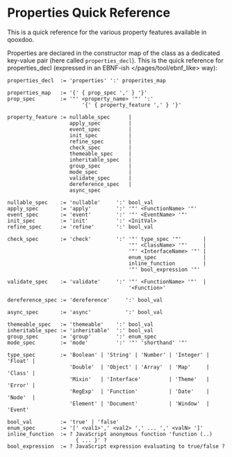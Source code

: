 Properties Quick Reference
==========================

This is a quick reference for the various property features available in qooxdoo.

Properties are declared in the constructor map of the class as a dedicated key-value pair (here called `properties_decl`). This is the quick reference for properties\_decl (expressed in an EBNF-ish \</pages/tool/ebnf\_like\> way):

    properties_decl  := 'properties' ':' properites_map

    properties_map   := '{' { prop_spec ',' } '}'
    prop_spec        := '"' <property_name> '"' ':'
                            '{' { property_feature ',' } '}'

    property_feature := nullable_spec      |
                        apply_spec         |
                        event_spec         |
                        init_spec          |
                        refine_spec        |
                        check_spec         |
                        themeable_spec     |
                        inheritable_spec   |
                        group_spec         |
                        mode_spec          |
                        validate_spec      |
                        dereference_spec   |
                        async_spec

    nullable_spec    := 'nullable'     ':' bool_val
    apply_spec       := 'apply'        ':' '"' <FunctionName> '"'
    event_spec       := 'event'        ':' '"' <EventName> '"'
    init_spec        := 'init'         ':' <InitVal>
    refine_spec      := 'refine'       ':' bool_val

    check_spec       := 'check'        ':' '"' type_spec '"'       |
                                           '"' <ClassName> '"'     |
                                           '"' <InterfaceName> '"' |
                                           enum_spec               |
                                           inline_function         |
                                           '"' bool_expression '"'

    validate_spec    := 'validate'     ':' '"' <FunctionName> '"'  |
                                           '<Function>'

    dereference_spec := 'dereference'     ':' bool_val

    async_spec       := 'async'           ':' bool_val

    themeable_spec   := 'themeable'    ':' bool_val
    inheritable_spec := 'inheritable'  ':' bool_val
    group_spec       := 'group'        ':' enum_spec
    mode_spec        := 'mode'         ':' '"' 'shorthand' '"'

    type_spec        := 'Boolean' | 'String' | 'Number' | 'Integer' | 'Float' |
                        'Double'  | 'Object' | 'Array'  | 'Map'     | 'Class' |
                        'Mixin'   | 'Interface'         | 'Theme'   | 'Error' |
                        'RegExp'  | 'Function'          | 'Date'    | 'Node'  |
                        'Element' | 'Document'          | 'Window'  | 'Event'

    bool_val         := 'true' | 'false'
    enum_spec        := '[' <val1>',' <val2> ',' ... ',' <valN> ']'
    inline_function  := ? JavaScript anonymous function 'function (..)
                          { ... }' ?
    bool_expression  := ? JavaScript expression evaluating to true/false ?

